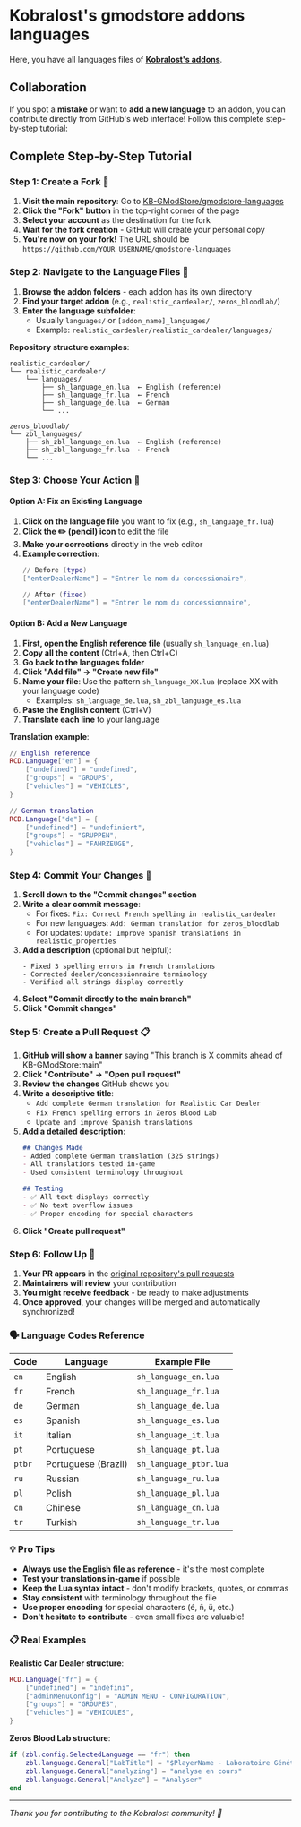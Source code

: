 # Kobralost's gmodstore addons languages
Here, you have all languages files of **[Kobralost's addons](https://www.gmodstore.com/users/kobralost/addons)**.

## Collaboration
If you spot a **mistake** or want to **add a new language** to an addon, you can contribute directly from GitHub's web interface! Follow this complete step-by-step tutorial:

## Complete Step-by-Step Tutorial

### Step 1: Create a Fork 🍴

1. **Visit the main repository**: Go to [KB-GModStore/gmodstore-languages](https://github.com/KB-GModStore/gmodstore-languages)
2. **Click the "Fork" button** in the top-right corner of the page
3. **Select your account** as the destination for the fork
4. **Wait for the fork creation** - GitHub will create your personal copy
5. **You're now on your fork!** The URL should be `https://github.com/YOUR_USERNAME/gmodstore-languages`

### Step 2: Navigate to the Language Files 📁

1. **Browse the addon folders** - each addon has its own directory
2. **Find your target addon** (e.g., `realistic_cardealer/`, `zeros_bloodlab/`)
3. **Enter the language subfolder**:
   - Usually `languages/` or `[addon_name]_languages/`
   - Example: `realistic_cardealer/realistic_cardealer/languages/`

**Repository structure examples**:
```
realistic_cardealer/
└── realistic_cardealer/
    └── languages/
        ├── sh_language_en.lua  ← English (reference)
        ├── sh_language_fr.lua  ← French
        ├── sh_language_de.lua  ← German
        └── ...

zeros_bloodlab/
└── zbl_languages/
    ├── sh_zbl_language_en.lua  ← English (reference)
    ├── sh_zbl_language_fr.lua  ← French
    └── ...
```

### Step 3: Choose Your Action 🎯

#### Option A: Fix an Existing Language

1. **Click on the language file** you want to fix (e.g., `sh_language_fr.lua`)
2. **Click the ✏️ (pencil) icon** to edit the file
3. **Make your corrections** directly in the web editor
4. **Example correction**:
   ```lua
   // Before (typo)
   ["enterDealerName"] = "Entrer le nom du concessionaire",
   
   // After (fixed)
   ["enterDealerName"] = "Entrer le nom du concessionnaire",
   ```

#### Option B: Add a New Language

1. **First, open the English reference file** (usually `sh_language_en.lua`)
2. **Copy all the content** (Ctrl+A, then Ctrl+C)
3. **Go back to the languages folder**
4. **Click "Add file" → "Create new file"**
5. **Name your file**: Use the pattern `sh_language_XX.lua` (replace XX with your language code)
   - Examples: `sh_language_de.lua`, `sh_zbl_language_es.lua`
6. **Paste the English content** (Ctrl+V)
7. **Translate each line** to your language

**Translation example**:
```lua
// English reference
RCD.Language["en"] = {
    ["undefined"] = "undefined",
    ["groups"] = "GROUPS",
    ["vehicles"] = "VEHICLES",
}

// German translation
RCD.Language["de"] = {
    ["undefined"] = "undefiniert",
    ["groups"] = "GRUPPEN", 
    ["vehicles"] = "FAHRZEUGE",
}
```

### Step 4: Commit Your Changes 💾

1. **Scroll down to the "Commit changes" section**
2. **Write a clear commit message**:
   - For fixes: `Fix: Correct French spelling in realistic_cardealer`
   - For new languages: `Add: German translation for zeros_bloodlab`
   - For updates: `Update: Improve Spanish translations in realistic_properties`
3. **Add a description** (optional but helpful):
   ```
   - Fixed 3 spelling errors in French translations
   - Corrected dealer/concessionnaire terminology
   - Verified all strings display correctly
   ```
4. **Select "Commit directly to the main branch"** 
5. **Click "Commit changes"**

### Step 5: Create a Pull Request 📋

1. **GitHub will show a banner** saying "This branch is X commits ahead of KB-GModStore:main"
2. **Click "Contribute" → "Open pull request"**
3. **Review the changes** GitHub shows you
4. **Write a descriptive title**:
   - `Add complete German translation for Realistic Car Dealer`
   - `Fix French spelling errors in Zeros Blood Lab`
   - `Update and improve Spanish translations`
5. **Add a detailed description**:
   ```markdown
   ## Changes Made
   - Added complete German translation (325 strings)
   - All translations tested in-game
   - Used consistent terminology throughout
   
   ## Testing
   - ✅ All text displays correctly
   - ✅ No text overflow issues
   - ✅ Proper encoding for special characters
   ```
6. **Click "Create pull request"**

### Step 6: Follow Up 👀

1. **Your PR appears** in the [original repository's pull requests](https://github.com/KB-GModStore/gmodstore-languages/pulls)
2. **Maintainers will review** your contribution
3. **You might receive feedback** - be ready to make adjustments
4. **Once approved**, your changes will be merged and automatically synchronized!

### 🗣️ Language Codes Reference

| Code   | Language            | Example File           |
| ------ | ------------------- | ---------------------- |
| `en`   | English             | `sh_language_en.lua`   |
| `fr`   | French              | `sh_language_fr.lua`   |
| `de`   | German              | `sh_language_de.lua`   |
| `es`   | Spanish             | `sh_language_es.lua`   |
| `it`   | Italian             | `sh_language_it.lua`   |
| `pt`   | Portuguese          | `sh_language_pt.lua`   |
| `ptbr` | Portuguese (Brazil) | `sh_language_ptbr.lua` |
| `ru`   | Russian             | `sh_language_ru.lua`   |
| `pl`   | Polish              | `sh_language_pl.lua`   |
| `cn`   | Chinese             | `sh_language_cn.lua`   |
| `tr`   | Turkish             | `sh_language_tr.lua`   |

### 💡 Pro Tips

- **Always use the English file as reference** - it's the most complete
- **Test your translations in-game** if possible
- **Keep the Lua syntax intact** - don't modify brackets, quotes, or commas
- **Stay consistent** with terminology throughout the file
- **Use proper encoding** for special characters (é, ñ, ü, etc.)
- **Don't hesitate to contribute** - even small fixes are valuable!

### 📋 Real Examples

**Realistic Car Dealer structure**:
```lua
RCD.Language["fr"] = {
    ["undefined"] = "indéfini",
    ["adminMenuConfig"] = "ADMIN MENU - CONFIGURATION", 
    ["groups"] = "GROUPES",
    ["vehicles"] = "VEHICULES",
}
```

**Zeros Blood Lab structure**:
```lua
if (zbl.config.SelectedLanguage == "fr") then
    zbl.language.General["LabTitle"] = "$PlayerName - Laboratoire Génétique"
    zbl.language.General["analyzing"] = "analyse en cours"
    zbl.language.General["Analyze"] = "Analyser"
end
```

---

*Thank you for contributing to the Kobralost community! 🎉*
